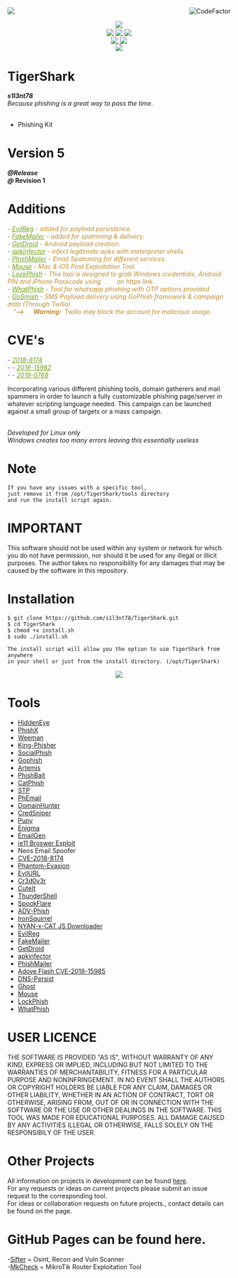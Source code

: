 <img align="left" src="https://img.shields.io/badge/Author-s1l3nt78-blueviolet">
 <img align="right" src="https://www.codefactor.io/repository/github/s1l3nt78/TigerShark/badge" alt="CodeFactor">
<br />
<p align="center">
 <img align="center" src="https://raw.githubusercontent.com/s1l3nt78/s1l3nt78.github.io/master/TigerShark/tigershark-Release.PNG">
 <br>
 <img align="center" src="https://img.shields.io/github/issues/s1l3nt78/TigerShark">
 <img align="center" src="https://img.shields.io/github/forks/s1l3nt78/TigerShark">
 <img align="center" src="https://img.shields.io/github/stars/s1l3nt78/TigerShark">
 <br />
 <img align="center" src="https://img.shields.io/badge/Build-Release-orange">
 <img align="center" src="https://img.shields.io/badge/Version-5-red">
 <br>
 <img align="center" src="https://img.shields.io/badge/Revision-1-green">
</p>


# TigerShark
<strong><em>s1l3nt78</strong>
 <br>
 Because phishing is a great way to pass the time.</em>
<br>
<br>

- Phishing Kit

# Version 5 
<strong><em>@Release
 <br />
@</em> Revision 1</strong>

<h1>Additions</h1>
<p style="color: #bf8d30"><em>- <a style="color: #729e1b" href="#">EvilReg</a> - added for payload persistence.<br />
- <a style="color: #729e1b" href="#">FakeMailer</a> - added for spamming & delivery.<br />
- <a style="color: #729e1b" href="#">GetDroid</a> - Android payload creation.<br />
- <a style="color: #729e1b" href="#">apkinfector</a> - infect legitimate apks with meterpreter shells.<br />
- <a style="color: #729e1b" href="#">PhishMailer</a> - Email Spamming for different services.<br />
- <a style="color: #729e1b" href="#">Mouse</a> - Mac & iOS Post Exploitation Tool.<br />
- <a style="color: #729e1b" href="#">LockPhish</a> - This tool is designed to grab Windows credentials, Android PIN and iPhone Passcode using &emsp;&ensp;&ensp; an https link.<br />
- <a style="color: #729e1b" href="#">WhatPhish</a> - Tool for whatsapp phishing with OTP options provided <br />
- <a style="color: #729e1b" href="#">GoSmish</a> - SMS Payload delivery using GoPhish framework & campaign data (Through Twilio)<br />
&emsp;<strong><em>'-->&emsp;&ensp;Warning:</em></strong>&ensp;Twilio may block the account for malicious usage.
</em>
 </p>

<h1>CVE's</h1>
<p style="color: #ff00ff"><em>- <a style="color: #729e1b" href="#">2018-8174</a><br />
- <a style="color: #ff00ff">- <a style="color: #729e1b" href="#">2018-15982</a> <br />
- <a style="color: #ff00ff">- <a style="color: #729e1b" href="#">2019-0768</a></em> <br />
</p>


Incorporating various different phishing tools, domain gatherers and mail spammers in order to launch a fully customizable phishing page/server in
whatever scripting language needed.
This campaign can be launched against a small group of targets or a mass campaign.
<br>
<br>


<em>Developed for Linux only</em>
<br />
<em>Windows creates too many errors leaving this essentially useless</em>

# Note

    If you have any issues with a specific tool, 
    just remove it from /opt/TigerShark/tools directory
    and run the install script again.

# IMPORTANT

This software should not be used within any system or
network for which you do not have permission, nor should
it be used for any illegal or illicit purposes. The author
takes no responsibility for any damages that may be caused
by the software in this repository.

# Installation

    $ git clone https://github.com/s1l3nt78/TigerShark.git
    $ cd TigerShark
    $ chmod +x install.sh
    $ sudo ./install.sh
    
    The install script will allow you the option to use TigerShark from anywhere 
    in your shell or just from the install directory. (/opt/TigerShark)

<p align="center">
        <img align="center" src="https://raw.githubusercontent.com/s1l3nt78/TigerShark/master/docs/3.PNG">
</p>


# Tools

- <a href="https://github.com/Soldie/HiddenEye-DarkSecDevelopers">HiddenEye</a>
- <a href="https://github.com/rezaaksa/PhishX">PhishX</a>
- <a href="https://github.com/evait-security/weeman">Weeman</a>
- <a href="https://github.com/securestate/king-phisher">King-Phisher</a>
- <a href="https://github.com/UndeadSec/SocialFish">SocialPhish</a>
- <a href="https://github.com/gophish/gophish">Gophish</a>
- <a href="https://github.com/sweetsoftware/Artemis">Artemis</a>
- <a href="https://github.com/pan0pt1c0n/PhishBait">PhishBait</a>
- <a href="https://github.com/ring0lab/catphish">CatPhish</a>
- <a href="https://github.com/PowerScript/STPv">STP</a>
- <a href="https://github.com/Dionach/PhEmail">PhEmail</a>
- <a href="https://github.com/threatexpress/domainhunter">DomainHunter</a>
- <a href="https://github.com/ustayready/CredSniper">CredSniper</a>
- <a href="https://github.com/n1nj4sec/pupy">Pupy</a>
- <a href="https://github.com/UndeadSec/Enigma">Enigma</a>
- <a href="https://github.com/navisecdelta/EmailGen">EmailGen</a>
- <a href="https://github.com/ruthlezs/ie11_vbscript_exploit">ie11 Broswer Exploit</a>
- Neos Email Spoofer
- <a href="https://github.com/Yt1g3r/CVE-2018-8174_EXP">CVE-2018-8174</a>
- <a href="https://github.com/oddcod3/Phantom-Evasion">Phantom-Evasion</a>
- <a href="https://github.com/UnDeadSec/EvilURL">EvilURL</a>
- <a href="https://github.com/D4Vinci/Cr3dOv3r">Cr3d0v3r</a>
- <a href="https://github.com/D4Vinci/Cuteit">CuteIt</a>
- <a href="https://github.com/Mr-Un1k0d3r/ThunderShell">ThunderShell</a>
- <a href="https://github.com/hlldz/SpookFlare">SpookFlare</a>
- <a href="https://github.com/Ignitetch/AdvPhishing">ADV-Phish</a>
- <a href="https://github.com/MRGEffitas/Ironsquirrel">IronSquirrel</a>
- <a href="https://github.com/NYAN-x-CAT/JS-Downloader">NYAN-x-CAT JS Downloader</a>
- <a href="https://github.com/thelinuxchoice/evilreg">EvilReg</a>
- <a href="https://github.com/Technowlogy-Pushpender/fakemailer">FakeMailer</a>
- <a href="https://github.com/khawabkashyap/getdroid">GetDroid</a>
- <a href="https://github.com/Technowlogy-Pushpender/apkinfector">apkinfector</a>
- <a href="https://github.com/BiZken/PhishMailer">PhishMailer</a>
- <a href="https://github.com/kphongagsorn/adobe-flash-cve2018-15982">Adove Flash CVE-2018-15985</a>
- <a href="https://github.com/0x09AL/DNS-Persist">DNS-Persist</a>
- <a href="https://github.com/entynetproject/ghost">Ghost</a>
- <a href="https://github.com/entynetproject/mouse">Mouse</a>
- <a href="https://github.com/JasonJerry/lockphish">LockPhish</a>
- <a href="https://github.com/Ignitetch/whatsapp-phishing">WhatPhish</a>


# USER LICENCE

THE SOFTWARE IS PROVIDED "AS IS", WITHOUT WARRANTY OF ANY KIND, EXPRESS OR
IMPLIED, INCLUDING BUT NOT LIMITED TO THE WARRANTIES OF MERCHANTABILITY,
FITNESS FOR A PARTICULAR PURPOSE AND NONINFRINGEMENT. IN NO EVENT SHALL THE
AUTHORS OR COPYRIGHT HOLDERS BE LIABLE FOR ANY CLAIM, DAMAGES OR OTHER
LIABILITY, WHETHER IN AN ACTION OF CONTRACT, TORT OR OTHERWISE, ARISING FROM,
OUT OF OR IN CONNECTION WITH THE SOFTWARE OR THE USE OR OTHER DEALINGS IN
THE SOFTWARE.
THIS TOOL WAS MADE FOR EDUCATIONAL PURPOSES. ALL DAMAGE CAUSED BY ANY ACTIVITIES 
ILLEGAL OR OTHERWISE, FALLS SOLELY ON THE RESPONSIBILY OF THE USER.
<br />

# Other Projects

All information on projects in development can be found <a href="https://s1l3nt78.github.io">here</a>. 
<br />
For any requests or ideas on current projects please submit an issue request to the corresponding tool.
<br />
For ideas or collaboration requests on future projects., contact details can be found on the page.
<br />

# GitHub Pages can be found here.

-<a href="https://s1l3nt78.github.io/sifter">Sifter</a> = Osint, Recon and Vuln Scanner
<br />
-<a href="https://s1l3nt78.github.io/MkCheck">MkCheck</a> = MikroTik Router Exploitation Tool
<br />
